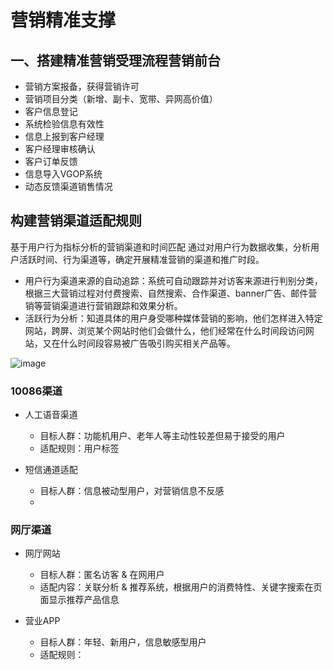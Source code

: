 # 营销精准支撑

## 一、搭建精准营销受理流程营销前台
 * 营销方案报备，获得营销许可
 * 营销项目分类（新增、副卡、宽带、异网高价值）
 * 客户信息登记
 * 系统检验信息有效性
 * 信息上报到客户经理
 * 客户经理审核确认
 * 客户订单反馈
 * 信息导入VGOP系统
 * 动态反馈渠道销售情况
 

  ## 构建营销渠道适配规则
   基于用户行为指标分析的营销渠道和时间匹配
   通过对用户行为数据收集，分析用户活跃时间、行为渠道等，确定开展精准营销的渠道和推广时段。
  - 用户行为渠道来源的自动追踪：系统可自动跟踪并对访客来源进行判别分类，根据三大营销过程对付费搜索、自然搜索、合作渠道、banner广告、邮件营销等营销渠道进行营销跟踪和效果分析。
  - 活跃行为分析：知道具体的用户身受哪种媒体营销的影响，他们怎样进入特定网站，跨屏、浏览某个网站时他们会做什么，他们经常在什么时间段访问网站，又在什么时间段容易被广告吸引购买相关产品等。

   ![image](figure_01.png)

  ### 10086渠道
   * 人工语音渠道
     - 目标人群：功能机用户、老年人等主动性较差但易于接受的用户
     - 适配规则：用户标签
     
   * 短信通道适配
     - 目标人群：信息被动型用户，对营销信息不反感
     - 
     
   
  ### 网厅渠道
   * 网厅网站
     - 目标人群：匿名访客 & 在网用户
     - 适配内容：关联分析 & 推荐系统，根据用户的消费特性、关键字搜索在页面显示推荐产品信息
    
   * 营业APP
     - 目标人群：年轻、新用户，信息敏感型用户
     - 适配规则：
   
   
   
  
  


